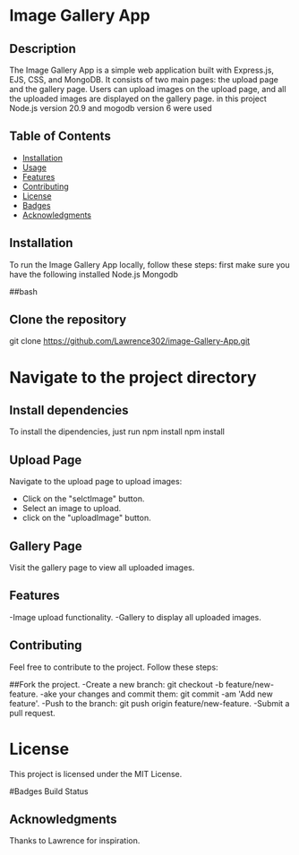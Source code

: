 # Image Gallery App

## Description

The Image Gallery App is a simple web application built with Express.js, EJS, CSS, and MongoDB. It consists of two main pages: the upload page and the gallery page. Users can upload images on the upload page, and all the uploaded images are displayed on the gallery page.
in this project Node.js version 20.9 and mogodb version 6 were used

## Table of Contents

- [Installation](#installation)
- [Usage](#usage)
- [Features](#features)
- [Contributing](#contributing)
- [License](#license)
- [Badges](#badges)
- [Acknowledgments](#acknowledgments)

## Installation

To run the Image Gallery App locally, follow these steps:
first make sure you have the following installed
Node.js 
Mongodb

##bash
## Clone the repository
git clone https://github.com/Lawrence302/image-Gallery-App.git

# Navigate to the project directory


## Install dependencies
To install the dipendencies,
just run npm install
npm install

## Upload Page
Navigate to the upload page to upload images:

- Click on the "selctImage" button.
- Select an image to upload.
- click on the "uploadImage" button.

## Gallery Page
Visit the gallery page to view all uploaded images.

## Features
-Image upload functionality.
-Gallery to display all uploaded images.
## Contributing
Feel free to contribute to the project. Follow these steps:

##Fork the project.
-Create a new branch: git checkout -b feature/new-feature.
-ake your changes and commit them: git commit -am 'Add new feature'.
-Push to the branch: git push origin feature/new-feature.
-Submit a pull request.
# License
This project is licensed under the MIT License.

#Badges
Build Status

## Acknowledgments
Thanks to Lawrence  for inspiration.
